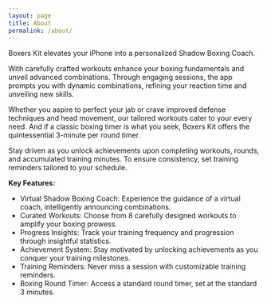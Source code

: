 ```yaml
---
layout: page
title: About
permalink: /about/
---
```


Boxers Kit elevates your iPhone into a personalized Shadow Boxing Coach.

With carefully crafted workouts enhance your boxing fundamentals and unveil advanced combinations. 
Through engaging sessions, the app prompts you with dynamic combinations, refining your reaction time and unveiling new skills.

Whether you aspire to perfect your jab or crave improved defense techniques and head movement, our tailored workouts cater to your every need. And if a classic boxing timer is what you seek, Boxers Kit offers the quintessential 3-minute per round timer.

Stay driven as you unlock achievements upon completing workouts, rounds, and accumulated training minutes. To ensure consistency, set training reminders tailored to your schedule.

**Key Features:**

- Virtual Shadow Boxing Coach: Experience the guidance of a virtual coach, intelligently announcing combinations.
- Curated Workouts: Choose from 8 carefully designed workouts to amplify your boxing prowess.
- Progress Insights: Track your training frequency and progression through insightful statistics.
- Achievement System: Stay motivated by unlocking achievements as you conquer your training milestones.
- Training Reminders: Never miss a session with customizable training reminders.
- Boxing Round Timer: Access a standard round timer, set at the standard 3 minutes.


